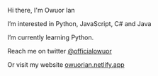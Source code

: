 <p>Hi there, I'm Owuor Ian</p>
<p>I’m interested in Python, JavaScript, C# and Java</p>
<p>I’m currently learning Python.</p>
<p>Reach me on twitter <a href= "https://twitter.com/officialowuor" target="_blank">@officialowuor</a></p>
<p>Or visit my website <a href="https://owuorian.netlify.app/" target="_blank">owuorian.netlify.app</a></p>

<!---
owuorian/owuorian is a ✨ special ✨ repository because its `README.md` (this file) appears on your GitHub profile.
You can click the Preview link to take a look at your changes.
--->
